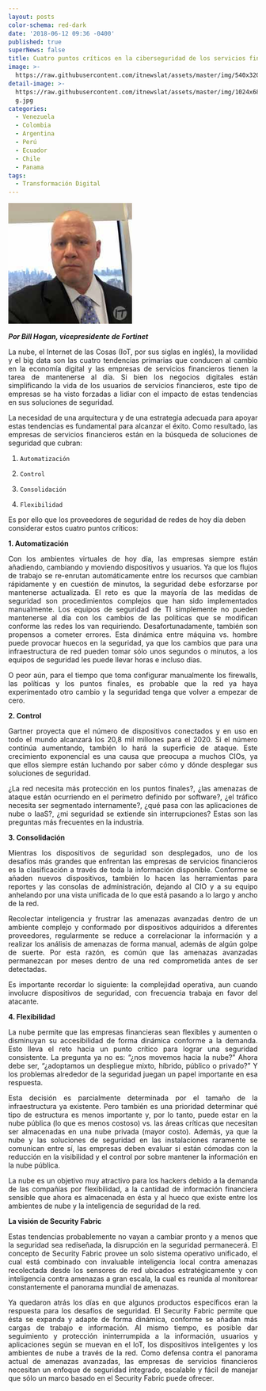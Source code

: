 ```yaml
---
layout: posts
color-schema: red-dark
date: '2018-06-12 09:36 -0400'
published: true
superNews: false
title: Cuatro puntos críticos en la ciberseguridad de los servicios financieros
image: >-
  https://raw.githubusercontent.com/itnewslat/assets/master/img/540x320/Cyberseguridad-p.jpg
detail-image: >-
  https://raw.githubusercontent.com/itnewslat/assets/master/img/1024x680/Cyberseguridad
  g.jpg
categories:
  - Venezuela
  - Colombia
  - Argentina
  - Perú
  - Ecuador
  - Chile
  - Panama
tags:
  - Transformación Digital
---
```

![](https://raw.githubusercontent.com/itnewslat/assets/master/img/300x300/Bill-Hogan.jpg)

**_Por Bill Hogan, vicepresidente de Fortinet_**
 
<p style="text-align: justify;">La nube, el Internet de las Cosas (IoT, por sus siglas en inglés), la movilidad y el big data son las cuatro tendencias primarias que conducen al cambio en la economía digital y las empresas de servicios financieros tienen la tarea de mantenerse al día. Si bien los negocios digitales están simplificando la vida de los usuarios de servicios financieros, este tipo de empresas se ha visto forzadas a lidiar con el impacto de estas tendencias en sus soluciones de seguridad.</p>
 
<p style="text-align: justify;">La necesidad de una arquitectura y de una estrategia adecuada para apoyar estas tendencias es fundamental para alcanzar el éxito. Como resultado, las empresas de servicios financieros están en la búsqueda de soluciones de seguridad que cubran:</p>
 
1.     Automatización
2.     Control
3.     Consolidación
4.     Flexibilidad

Es por ello que los proveedores de seguridad de redes de hoy día deben considerar estos cuatro puntos críticos:

**1.     Automatización**

<p style="text-align: justify;">Con los ambientes virtuales de hoy día, las empresas siempre están añadiendo, cambiando y moviendo dispositivos y usuarios. Ya que los flujos de trabajo se re-enrutan automáticamente entre los recursos que cambian rápidamente y en cuestión de minutos, la seguridad debe esforzarse por mantenerse actualizada. El reto es que la mayoría de las medidas de seguridad son procedimientos complejos que han sido implementados manualmente. Los equipos de seguridad de TI simplemente no pueden mantenerse al día con los cambios de las políticas que se modifican conforme las redes los van requiriendo. Desafortunadamente, también son propensos a cometer errores. Esta dinámica entre máquina vs. hombre puede provocar huecos en la seguridad, ya que los cambios que para una infraestructura de red pueden tomar sólo unos segundos o minutos, a los equipos de seguridad les puede llevar horas e incluso días.</p>

<p style="text-align: justify;">O peor aún, para el tiempo que toma configurar manualmente los firewalls, las políticas y los puntos finales, es probable que la red ya haya experimentado otro cambio y la seguridad tenga que volver a empezar de cero.</p>
 
**2.     Control**

<p style="text-align: justify;">Gartner proyecta que el número de dispositivos conectados y en uso en todo el mundo alcanzará los 20,8 mil millones para el 2020. Si el número continúa aumentando, también lo hará la superficie de ataque. Este crecimiento exponencial es una causa que preocupa a muchos CIOs, ya que ellos siempre están luchando por saber cómo y dónde desplegar sus soluciones de seguridad.</p>

<p style="text-align: justify;">¿La red necesita más protección en los puntos finales?, ¿las amenazas de ataque están ocurriendo en el perímetro definido por software?, ¿el tráfico necesita ser segmentado internamente?, ¿qué pasa con las aplicaciones de nube o IaaS?, ¿mi seguridad se extiende sin interrupciones? Estas son las preguntas más frecuentes en la industria.</p>

**3.     Consolidación**

<p style="text-align: justify;">Mientras los dispositivos de seguridad son desplegados, uno de los desafíos más grandes que enfrentan las empresas de servicios financieros es la clasificación a través de toda la información disponible. Conforme se añaden nuevos dispositivos, también lo hacen las herramientas para reportes y las consolas de administración, dejando al CIO y a su equipo anhelando por una vista unificada de lo que está pasando a lo largo y ancho de la red.</p>

<p style="text-align: justify;">Recolectar inteligencia y frustrar las amenazas avanzadas dentro de un ambiente complejo y conformado por dispositivos adquiridos a diferentes proveedores, regularmente se reduce a correlacionar la información y a realizar los análisis de amenazas de forma manual, además de algún golpe de suerte. Por esta razón, es común que las amenazas avanzadas permanezcan por meses dentro de una red comprometida antes de ser detectadas. </p>

<p style="text-align: justify;">Es importante recordar lo siguiente: la complejidad operativa, aun cuando involucre dispositivos de seguridad, con frecuencia trabaja en favor del atacante.</p>

**4.     Flexibilidad**

<p style="text-align: justify;">La nube permite que las empresas financieras sean flexibles y aumenten o disminuyan su accesibilidad de forma dinámica conforme a la demanda. Esto lleva el reto hacia un punto crítico para lograr una seguridad consistente. La pregunta ya no es: “¿nos movemos hacia la nube?” Ahora debe ser, “¿adoptamos un despliegue mixto, híbrido, público o privado?” Y los problemas alrededor de la seguridad juegan un papel importante en esa respuesta.</p>

<p style="text-align: justify;">Esta decisión es parcialmente determinada por el tamaño de la infraestructura ya existente. Pero también es una prioridad determinar qué tipo de estructura es menos importante y, por lo tanto, puede estar en la nube pública (lo que es menos costoso) vs. las áreas críticas que necesitan ser almacenadas en una nube privada (mayor costo). Además, ya que la nube y las soluciones de seguridad en las instalaciones raramente se comunican entre sí, las empresas deben evaluar si están cómodas con la reducción en la visibilidad y el control por sobre mantener la información en la nube pública.</p>

<p style="text-align: justify;">La nube es un objetivo muy atractivo para los hackers debido a la demanda de las compañías por flexibilidad, a la cantidad de información financiera sensible que ahora es almacenada en ésta y al hueco que existe entre los ambientes de nube y la inteligencia de seguridad de la red.</p>

**La visión de Security Fabric**

<p style="text-align: justify;">Estas tendencias probablemente no vayan a cambiar pronto y a menos que la seguridad sea rediseñada, la disrupción en la seguridad permanecerá. El concepto de Security Fabric provee un solo sistema operativo unificado, el cual está combinado con invaluable inteligencia local contra amenazas recolectada desde los sensores de red ubicados estratégicamente y con inteligencia contra amenazas a gran escala, la cual es reunida al monitorear constantemente el panorama mundial de amenazas. </p>
 
<p style="text-align: justify;">Ya quedaron atrás los días en que algunos productos específicos eran la respuesta para los desafíos de seguridad. El Security Fabric permite que ésta se expanda y adapte de forma dinámica, conforme se añadan más cargas de trabajo e información. Al mismo tiempo, es posible dar seguimiento y protección ininterrumpida a la información, usuarios y aplicaciones según se muevan en el IoT, los dispositivos inteligentes y los ambientes de nube a través de la red. Como defensa contra el panorama actual de amenazas avanzadas, las empresas de servicios financieros necesitan un enfoque de seguridad integrado, escalable y fácil de manejar que sólo un marco basado en el Security Fabric puede ofrecer.</p>